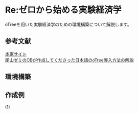 # Re:ゼロから始める実験経済学  
oTreeを用いた実験経済学のための環境構築について解説します。  
## 参考文献  
[本家サイト](http://otree.readthedocs.io/en/latest/)  
[尾山ゼミのOBが作成してくださった日本語のoTree導入方法の解説](https://github.com/ogaway/ExEcon/wiki)  

## 環境構築

## 作成例  
(1)




